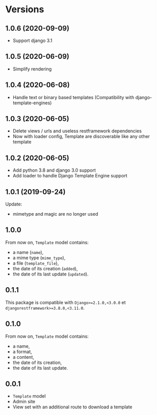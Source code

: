 # Versions

1.0.6           (2020-09-09)
----------------------------

* Support django 3.1


1.0.5           (2020-06-09)
----------------------------

* Simplify rendering

1.0.4           (2020-06-08)
----------------------------

* Handle text or binary based templates (Compatibility with django-template-engines)


1.0.3           (2020-06-05)
----------------------------

* Delete views / urls and useless restframework dependencies
* Now with loader config, Template are discoverable like any other template

1.0.2           (2020-06-05)
----------------------------

* Add python 3.8 and django 3.0 support
* Add loader to handle Django Template Engine support


1.0.1           (2019-09-24)
----------------------------

Update:

* mimetype and magic are no longer used


1.0.0
----------------------------

From now on, `Template` model contains:

* a name (`name`),
* a mime type (`mime_type`),
* a file (`template_file`),
* the date of its creation (`added`),
* the date of its last update (`updated`).

0.1.1
----------------------------

This package is compatible with `Django>=2.1.0,<3.0.0` et `djangorestframework>=3.8.0,<3.11.0`.

0.1.0
----------------------------

From now on, `Template` model contains:

* a name,
* a format,
* a content,
* the date of its creation,
* the date of its last update.

0.0.1
----------------------------

* `Template` model
* Admin site
* View set with an additional route to download a template
